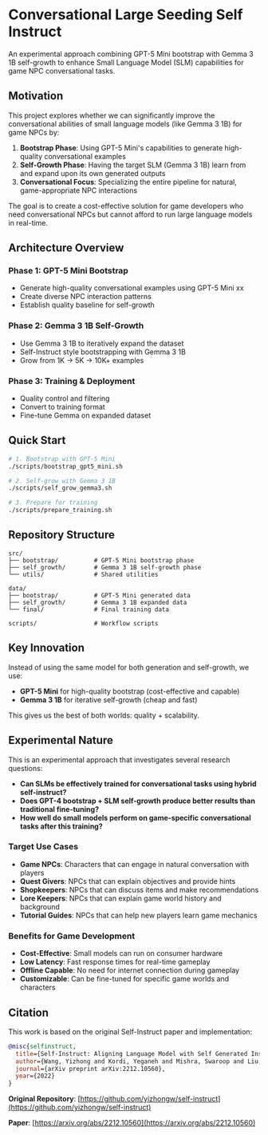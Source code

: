 # Conversational Large Seeding Self Instruct

An experimental approach combining GPT-5 Mini bootstrap with Gemma 3 1B self-growth to enhance Small Language Model (SLM) capabilities for game NPC conversational tasks.

## Motivation

This project explores whether we can significantly improve the conversational abilities of small language models (like Gemma 3 1B) for game NPCs by:

1. **Bootstrap Phase**: Using GPT-5 Mini's capabilities to generate high-quality conversational examples
2. **Self-Growth Phase**: Having the target SLM (Gemma 3 1B) learn from and expand upon its own generated outputs
3. **Conversational Focus**: Specializing the entire pipeline for natural, game-appropriate NPC interactions

The goal is to create a cost-effective solution for game developers who need conversational NPCs but cannot afford to run large language models in real-time.

## Architecture Overview

### Phase 1: GPT-5 Mini Bootstrap
- Generate high-quality conversational examples using GPT-5 Mini xx
- Create diverse NPC interaction patterns
- Establish quality baseline for self-growth

### Phase 2: Gemma 3 1B Self-Growth 
- Use Gemma 3 1B to iteratively expand the dataset
- Self-Instruct style bootstrapping with Gemma 3 1B
- Grow from 1K → 5K → 10K+ examples

### Phase 3: Training & Deployment
- Quality control and filtering
- Convert to training format
- Fine-tune Gemma on expanded dataset

## Quick Start

```bash
# 1. Bootstrap with GPT-5 Mini
./scripts/bootstrap_gpt5_mini.sh

# 2. Self-grow with Gemma 3 1B
./scripts/self_grow_gemma3.sh

# 3. Prepare for training
./scripts/prepare_training.sh
```

## Repository Structure

```
src/
├── bootstrap/          # GPT-5 Mini bootstrap phase
├── self_growth/        # Gemma 3 1B self-growth phase
└── utils/              # Shared utilities

data/
├── bootstrap/          # GPT-5 Mini generated data
├── self_growth/        # Gemma 3 1B expanded data
└── final/              # Final training data

scripts/                # Workflow scripts
```

## Key Innovation

Instead of using the same model for both generation and self-growth, we use:
- **GPT-5 Mini** for high-quality bootstrap (cost-effective and capable)
- **Gemma 3 1B** for iterative self-growth (cheap and fast)

This gives us the best of both worlds: quality + scalability.

## Experimental Nature

This is an experimental approach that investigates several research questions:

- **Can SLMs be effectively trained for conversational tasks using hybrid self-instruct?**
- **Does GPT-4 bootstrap + SLM self-growth produce better results than traditional fine-tuning?**
- **How well do small models perform on game-specific conversational tasks after this training?**

### Target Use Cases

- **Game NPCs**: Characters that can engage in natural conversation with players
- **Quest Givers**: NPCs that can explain objectives and provide hints
- **Shopkeepers**: NPCs that can discuss items and make recommendations
- **Lore Keepers**: NPCs that can explain game world history and background
- **Tutorial Guides**: NPCs that can help new players learn game mechanics

### Benefits for Game Development

- **Cost-Effective**: Small models can run on consumer hardware
- **Low Latency**: Fast response times for real-time gameplay
- **Offline Capable**: No need for internet connection during gameplay
- **Customizable**: Can be fine-tuned for specific game worlds and characters

## Citation

This work is based on the original Self-Instruct paper and implementation:

```bibtex
@misc{selfinstruct,
  title={Self-Instruct: Aligning Language Model with Self Generated Instructions},
  author={Wang, Yizhong and Kordi, Yeganeh and Mishra, Swaroop and Liu, Alisa and Smith, Noah A. and Khashabi, Daniel and Hajishirzi, Hannaneh},
  journal={arXiv preprint arXiv:2212.10560},
  year={2022}
}
```

**Original Repository**: [https://github.com/yizhongw/self-instruct](https://github.com/yizhongw/self-instruct)

**Paper**: [https://arxiv.org/abs/2212.10560](https://arxiv.org/abs/2212.10560)
